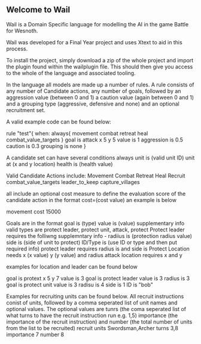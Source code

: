 ## Welcome to Wail

Wail is a Domain Specific language for modelling the AI in the game Battle for Wesnoth.

Wail was developed for a Final Year project and uses Xtext to aid in this process.

To install the project, simply download a zip of the whole project and import the plugin found within the wailplugin file. This should then give you access to the whole of the language and associated tooling.

In the language all models are made up a number of rules. A rule consists of any number of Candidate actions, any number of goals, followed by an aggression value (between 0 and 1) a caution value (again between 0 and 1) and a grouping type (aggressive, defensive and none) and an optional recruitment set. 

A valid example code can be found below:

rule "test"{
	when: always{
		movement
		combat
		retreat
		heal
		combat_value_targets
	}
	goal is attack x 5 y 5 value is 1
	aggression is 0.5
	caution is 0.3
	grouping is none
}

A candidate set can have several conditions
  always
  unit is (valid unit ID)
  unit at (x and y location)
  health is (health value)

Valid Candidate Actions include:
  Movement
  Combat
  Retreat
  Heal
  Recruit
  combat_value_targets
  leader_to_keep
  capture_villages
 
 all include an optional cost measure to define the evaluation score of the candidate action in the format cost=(cost value) an example is below
  
 movement cost 15000
 
 Goals are in the format
 goal is (type) value is (value) supplementary info
 valid types are protect leader, protect unit, attack, protect
 Protect leader requires the folliwng supplemntary info - radiius is (protection radius value) side is (side of unit to protect) ID/Type is (use ID or type and then put required info)
 protect leader requires radius is and side is 
 Protect Location needs x (x value) y (y value) and radius
 attack location requires x and y
 
 examples for location and leader can be found below
 
 goal is protext x 5 y 7 value is 3
 goal is protect leader value is 3 radius is 3
 goal is protect unit value is 3 radisu is 4 side is 1 ID is "bob"
 
 Examples for recruiting units can be found below. All recruit instructions conist of units, followed by a comma seperated list of unit names and optional values. The optional values are tunrs (the coma seperated list of what turns to have the recruit instruction run e.g. 1,5) importance (the importance of the recruit instruction) and number (the total number of units from the list to be recruited)
 recruit units Swordsman,Archer turns 3,8 importance 7 number 8
 
